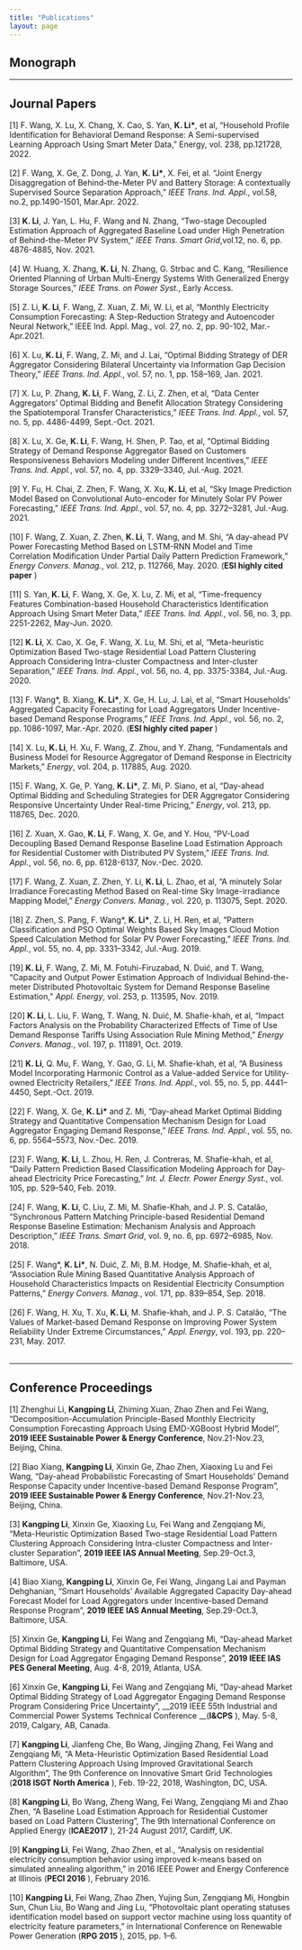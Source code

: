 ```yaml
---
title: "Publications"
layout: page
---
```


## Monograph


---

## Journal Papers

[1]	F\. Wang, X\. Lu, X\. Chang, X\. Cao, S\. Yan, __K\. Li\*__, et al, “Household Profile Identification for Behavioral Demand Response: A Semi-supervised Learning Approach Using Smart Meter Data,” Energy, vol\. 238, pp\.121728, 2022\.<br><br>
[2]	F\. Wang, X\. Ge, Z\. Dong, J\. Yan, __K\. Li\*__, X\. Fei, et al\. “Joint Energy Disaggregation of Behind-the-Meter PV and Battery Storage: A contextually Supervised Source Separation Approach,” *IEEE Trans\. Ind\. Appl\.*, vol\.58, no\.2, pp\.1490-1501, Mar\.Apr\. 2022\.<br><br>
[3]	__K\. Li__, J\. Yan, L\. Hu, F\. Wang and N\. Zhang, “Two-stage Decoupled Estimation Approach of Aggregated Baseline Load under High Penetration of Behind-the-Meter PV System,” *IEEE Trans\. Smart Grid*,vol\.12, no\. 6, pp\. 4876-4885, Nov\. 2021\.<br><br>
[4]	W\. Huang, X\. Zhang, __K\. Li__, N\. Zhang, G\. Strbac and C\. Kang, “Resilience Oriented Planning of Urban Multi-Energy Systems With Generalized Energy Storage Sources,” *IEEE Trans\. on Power Syst\.*, Early Access\.<br><br>
[5]	Z\. Li, __K\. Li__, F\. Wang, Z\. Xuan, Z\. Mi, W\. Li, et al, “Monthly Electricity Consumption Forecasting: A Step-Reduction Strategy and Autoencoder Neural Network,” IEEE Ind\. Appl\. Mag\., vol\. 27, no\. 2, pp\. 90-102, Mar\.-Apr\.2021\.<br><br>
[6]	X\. Lu, __K\. Li__, F\. Wang, Z\. Mi, and J\. Lai, “Optimal Bidding Strategy of DER Aggregator Considering Bilateral Uncertainty via Information Gap Decision Theory,” *IEEE Trans\. Ind\. Appl\.*, vol\. 57, no\. 1, pp\. 158–169, Jan\. 2021\.<br><br>
[7]	X\. Lu, P\. Zhang, __K\. Li__, F\. Wang, Z\. Li, Z\. Zhen, et al, “Data Center Aggregators’ Optimal Bidding and Benefit Allocation Strategy Considering the Spatiotemporal Transfer Characteristics,” *IEEE Trans\. Ind\. Appl\.*, vol\. 57, no\. 5, pp\. 4486-4499, Sept\.-Oct\. 2021\.<br><br>
[8]	X\. Lu, X\. Ge, __K\. Li__, F\. Wang, H\. Shen, P\. Tao, et al, “Optimal Bidding Strategy of Demand Response Aggregator Based on Customers Responsiveness Behaviors Modeling under Different Incentives,” *IEEE Trans\. Ind\. Appl\.*, vol\. 57, no\. 4, pp\. 3329–3340, Jul\.-Aug\. 2021\.<br><br>
[9]	Y\. Fu, H\. Chai, Z\. Zhen, F\. Wang, X\. Xu, __K\. Li__, et al, “Sky Image Prediction Model Based on Convolutional Auto-encoder for Minutely Solar PV Power Forecasting,” *IEEE Trans\. Ind\. Appl\.*, vol\. 57, no\. 4, pp\. 3272–3281, Jul\.-Aug\. 2021\.<br><br>
[10]	F\. Wang, Z\. Xuan, Z\. Zhen, __K\. Li__, T\. Wang, and M\. Shi, “A day-ahead PV Power Forecasting Method Based on LSTM-RNN Model and Time Correlation Modification Under Partial Daily Pattern Prediction Framework,” *Energy Convers\. Manag\.*, vol\. 212, p\. 112766, May\. 2020\.  \(__ESI highly cited paper__ \) <br><br>
[11]	S\. Yan, __K\. Li__, F\. Wang, X\. Ge, X\. Lu, Z\. Mi, et al, “Time-frequency Features Combination-based Household Characteristics Identification Approach Using Smart Meter Data,” *IEEE Trans\. Ind\. Appl\.*, vol\. 56, no\. 3, pp\. 2251-2262, May-Jun\. 2020\.<br><br>
[12]	__K\. Li__, X\. Cao, X\. Ge, F\. Wang, X\. Lu, M\. Shi, et al, “Meta-heuristic Optimization Based Two-stage Residential Load Pattern Clustering Approach Considering Intra-cluster Compactness and Inter-cluster Separation,” *IEEE Trans\. Ind\. Appl\.*, vol\. 56, no\. 4, pp\. 3375-3384, Jul\.-Aug\. 2020\.<br><br>
[13]	F\. Wang*, B\. Xiang, __K\. Li\*__, X\. Ge, H\. Lu, J\. Lai, et al, “Smart Households’ Aggregated Capacity Forecasting for Load Aggregators Under Incentive-based Demand Response Programs,” *IEEE Trans\. Ind\. Appl\.*, vol\. 56, no\. 2, pp\. 1086-1097, Mar\.-Apr\. 2020\.  \(__ESI highly cited paper__ \) <br><br>
[14]	X\. Lu, __K\. Li__, H\. Xu, F\. Wang, Z\. Zhou, and Y\. Zhang, “Fundamentals and Business Model for Resource Aggregator of Demand Response in Electricity Markets,” *Energy*, vol\. 204, p\. 117885, Aug\. 2020\.<br><br>
[15]	F\. Wang, X\. Ge, P\. Yang, __K\. Li\*__, Z\. Mi, P\. Siano, et al, “Day-ahead Optimal Bidding and Scheduling Strategies for DER Aggregator Considering Responsive Uncertainty Under Real-time Pricing,” *Energy*, vol\. 213, pp\. 118765, Dec\. 2020\.<br><br>
[16]	Z\. Xuan, X\. Gao, __K\. Li__, F\. Wang, X\. Ge, and Y\. Hou, “PV-Load Decoupling Based Demand Response Baseline Load Estimation Approach for Residential Customer with Distributed PV System,” *IEEE Trans\. Ind\. Appl\.*, vol\. 56, no\. 6, pp\. 6128-6137, Nov\.-Dec\. 2020\.<br><br>
[17]	F\. Wang, Z\. Xuan, Z\. Zhen, Y\. Li, __K\. Li__, L\. Zhao, et al, “A minutely Solar Irradiance Forecasting Method Based on Real-time Sky Image-irradiance Mapping Model,” *Energy Convers\. Manag\.*, vol\. 220, p\. 113075, Sept\. 2020\.<br><br>
[18]	Z\. Zhen, S\. Pang, F\. Wang*, __K\. Li\*__, Z\. Li, H\. Ren, et al, “Pattern Classification and PSO Optimal Weights Based Sky Images Cloud Motion Speed Calculation Method for Solar PV Power Forecasting,” *IEEE Trans\. Ind\. Appl\.*, vol\. 55, no\. 4, pp\. 3331–3342, Jul\.-Aug\. 2019\.<br><br>
[19]	__K\. Li__, F\. Wang, Z\. Mi, M\. Fotuhi-Firuzabad, N\. Duić, and T\. Wang, “Capacity and Output Power Estimation Approach of Individual Behind-the-meter Distributed Photovoltaic System for Demand Response Baseline Estimation,” *Appl\. Energy*, vol\. 253, p\. 113595, Nov\. 2019\.<br><br>
[20]	__K\. Li__, L\. Liu, F\. Wang, T\. Wang, N\. Duić, M\. Shafie-khah, et al, “Impact Factors Analysis on the Probability Characterized Effects of Time of Use Demand Response Tariffs Using Association Rule Mining Method,” *Energy Convers\. Manag\.*, vol\. 197, p\. 111891, Oct\. 2019\.<br><br>
[21]	__K\. Li__, Q\. Mu, F\. Wang, Y\. Gao, G\. Li, M\. Shafie-khah, et al, “A Business Model Incorporating Harmonic Control as a Value-added Service for Utility-owned Electricity Retailers,” *IEEE Trans\. Ind\. Appl\.*, vol\. 55, no\. 5, pp\. 4441–4450, Sept\.-Oct\. 2019\.<br><br>
[22]	F\. Wang, X\. Ge, __K\. Li\*__ and Z\. Mi, “Day-ahead Market Optimal Bidding Strategy and Quantitative Compensation Mechanism Design for Load Aggregator Engaging Demand Response,” *IEEE Trans\. Ind\. Appl\.*, vol\. 55, no\. 6, pp\. 5564–5573, Nov\.-Dec\. 2019\.<br><br>
[23]	F\. Wang, __K\. Li__, L\. Zhou, H\. Ren, J\. Contreras, M\. Shafie-khah, et al, “Daily Pattern Prediction Based Classification Modeling Approach for Day-ahead Electricity Price Forecasting,” *Int\. J\. Electr\. Power Energy Syst\.*, vol\. 105, pp\. 529–540, Feb\. 2019\. <br><br>
[24]	F\. Wang, __K\. Li__, C\. Liu, Z\. Mi, M\. Shafie-Khah, and J\. P\. S\. Catalão, “Synchronous Pattern Matching Principle-based Residential Demand Response Baseline Estimation: Mechanism Analysis and Approach Description,” *IEEE Trans\. Smart Grid*, vol\. 9, no\. 6, pp\. 6972–6985, Nov\. 2018\.<br><br>
[25]	F\. Wang*, __K\. Li\*__, N\. Duić, Z\. Mi, B\.M\. Hodge, M\. Shafie-khah, et al, “Association Rule Mining Based Quantitative Analysis Approach of Household Characteristics Impacts on Residential Electricity Consumption Patterns,” *Energy Convers\. Manag\.*, vol\. 171, pp\. 839–854, Sep\. 2018\.<br><br>
[26]	F\. Wang, H\. Xu, T\. Xu, __K\. Li__, M\. Shafie-khah, and J\. P\. S\. Catalão, “The Values of Market-based Demand Response on Improving Power System Reliability Under Extreme Circumstances,” *Appl\. Energy*, vol\. 193, pp\. 220–231, May\. 2017\.<br><br>




---

## Conference Proceedings
[1]	Zhenghui Li, __Kangping Li__, Zhiming Xuan, Zhao Zhen and Fei Wang, “Decomposition-Accumulation Principle-Based Monthly Electricity Consumption Forecasting Approach Using EMD-XGBoost Hybrid Model”, __2019 IEEE Sustainable Power & Energy Conference__, Nov\.21-Nov\.23, Beijing, China\. <br><br>
[2]	Biao Xiang, __Kangping Li__, Xinxin Ge, Zhao Zhen, Xiaoxing Lu and Fei Wang, “Day-ahead Probabilistic Forecasting of Smart Households’ Demand Response Capacity under Incentive-based Demand Response Program”, __2019 IEEE Sustainable Power & Energy Conference__, Nov\.21-Nov\.23, Beijing, China\. <br><br>
[3]	__Kangping Li__, Xinxin Ge, Xiaoxing Lu, Fei Wang and Zengqiang Mi, “Meta-Heuristic Optimization Based Two-stage Residential Load Pattern Clustering Approach Considering Intra-cluster Compactness and Inter-cluster Separation”, __2019 IEEE IAS Annual Meeting__, Sep\.29-Oct\.3, Baltimore, USA\. <br><br>
[4]	Biao Xiang, __Kangping Li__, Xinxin Ge, Fei Wang, Jingang Lai and Payman Dehghanian, “Smart Households’ Available Aggregated Capacity Day-ahead Forecast Model for Load Aggregators under Incentive-based Demand Response Program”, __2019 IEEE IAS Annual Meeting__, Sep\.29-Oct\.3, Baltimore, USA\. <br><br>
[5]	Xinxin Ge, __Kangping Li__, Fei Wang and Zengqiang Mi, “Day-ahead Market Optimal Bidding Strategy and Quantitative Compensation Mechanism Design for Load Aggregator Engaging Demand Response”, __2019 IEEE IAS PES General Meeting__, Aug\. 4-8, 2019, Atlanta, USA\. <br><br>
[6]	Xinxin Ge, __Kangping Li__, Fei Wang and Zengqiang Mi, “Day-ahead Market Optimal Bidding Strategy of Load Aggregator Engaging Demand Response Program Considering Price Uncertainty”, __2019 IEEE 55th Industrial and Commercial Power Systems Technical Conference __\(__I&CPS__ \), May\. 5-8, 2019, Calgary, AB, Canada\. <br><br>
[7]	__Kangping Li__, Jianfeng Che, Bo Wang, Jingjing Zhang, Fei Wang and Zengqiang Mi, “A Meta-Heuristic Optimization Based Residential Load Pattern Clustering Approach Using Improved Gravitational Search Algorithm”, The 9th Conference on Innovative Smart Grid Technologies \(__2018 ISGT North America__ \), Feb\. 19-22, 2018, Washington, DC, USA\. <br><br>
[8]	__Kangping Li__, Bo Wang, Zheng Wang, Fei Wang, Zengqiang Mi and Zhao Zhen, “A Baseline Load Estimation Approach for Residential Customer based on Load Pattern Clustering”, The 9th International Conference on Applied Energy \(__ICAE2017__ \), 21-24 August 2017, Cardiff, UK\. <br><br>
[9]	__Kangping Li__, Fei Wang, Zhao Zhen, et al\., “Analysis on residential electricity consumption behavior using improved k-means based on simulated annealing algorithm,” in 2016 IEEE Power and Energy Conference at Illinois \(__PECI 2016__ \), February 2016\. <br><br>
[10]	__Kangping Li__, Fei Wang, Zhao Zhen, Yujing Sun, Zengqiang Mi, Hongbin Sun, Chun Liu, Bo Wang and Jing Lu, “Photovoltaic plant operating statuses identification model based on support vector machine using loss quantity of electricity feature parameters,” in International Conference on Renewable Power Generation \(__RPG 2015__ \), 2015, pp\. 1–6\. <br><br>

